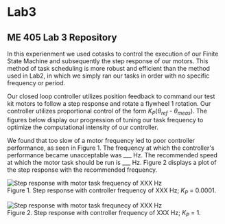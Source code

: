 # Lab3
## ME 405 Lab 3 Repository

In this experienment we used cotasks to control the execution of our Finite State Machine
and subsequently the step response of our motors. This method of task scheduling is more
robust and efficient than the method used in Lab2, in which we simply ran our tasks in
order with no specific frequency or period. 

Our closed loop controller utilizes position feedback to command our test kit motors
to follow a step response and rotate a flywheel 1 rotation. Our controller utilizes proportional control of the form
*K<sub>P</sub>*(*&theta;<sub>ref</sub>* - *&theta;<sub>meas</sub>*). The figures below 
display our progression of tuning our task frequency to optimize the computational intensity
of our controller.

We found that too slow of a motor frequency led to poor controller performance, as seen in
Figure 1. The frequency at which the controller's performance became unacceptable was ___
Hz. The recommended speed at which the motor task should be run is ___ Hz. Figure 2 displays
a plot of the step response with the recommended frequency. 




![Step response with motor task frequency of XXX Hz](kpof.0001.png)
<br>
Figure 1. Step response with controller frequency of XXX Hz; *K<sub>P</sub>* = 0.0001. 

![Step response with motor task frequnecy of XXX Hz](kpof1.png)
<br>
Figure 2. Step response with controller frequency of XXX Hz; *K<sub>P</sub>* = 1.
